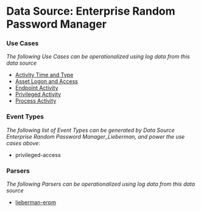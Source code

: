 Data Source: Enterprise Random Password Manager
===============================================

### Use Cases

_The following Use Cases can be operationalized using log data from this data source_

* [Activity Time  and Type](usecase_activity_time__and_type.md)
* [Asset Logon and Access](usecase_asset_logon_and_access.md)
* [Endpoint Activity](usecase_endpoint_activity.md)
* [Privileged Activity](usecase_privileged_activity.md)
* [Process Activity](usecase_process_activity.md)


### Event Types

_The following list of Event Types can be generated by Data Source Enterprise Random Password Manager_Lieberman, and power the use cases above:_

- privileged-access


### Parsers

_The following Parsers can be operationalized using log data from this data source_

* [lieberman-erpm](parserContent_lieberman-erpm.md)

